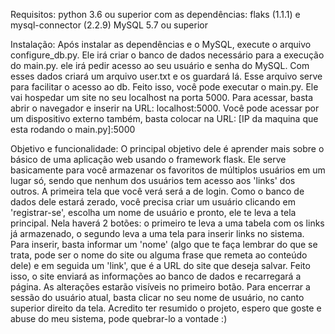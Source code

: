 Requisitos:
   python 3.6 ou superior com as dependências: flaks (1.1.1) e mysql-connector (2.2.9)
   MySQL 5.7 ou superior
 
Instalação:
   Após instalar as dependências e o MySQL, execute o arquivo configure_db.py. Ele irá criar o banco de dados necessário para a execução do main.py. ele irá pedir acesso ao seu usuário e senha do MySQL. Com esses dados criará um arquivo user.txt e os guardará lá. Esse arquivo serve para facilitar o acesso ao db.
   Feito isso, você pode executar o main.py. Ele vai hospedar um site no seu localhost na porta 5000. Para acessar, basta abrir o navegador e inserir na URL: localhost:5000. Você pode acessar por um dispositivo externo também, basta colocar na URL: [IP da maquina que esta rodando o main.py]:5000
 
Objetivo e funcionalidade:
   O principal objetivo dele é aprender mais sobre o básico de uma aplicação web usando o framework flask. Ele serve basicamente para você armazenar os favoritos de múltiplos usuários em um lugar só, sendo que nenhum dos usuários tem acesso aos 'links' dos outros.
   A primeira tela que você verá será a de login. Como o banco de dados dele estará zerado, você precisa criar um usuário clicando em 'registrar-se', escolha um nome de usuário e pronto, ele te leva a tela principal. Nela haverá 2 botões: o primeiro te leva a uma tabela com os links já armazenado, o segundo leva a uma tela para inserir links no sistema. Para inserir, basta informar um 'nome' (algo que te faça lembrar do que se trata, pode ser o nome do site ou alguma frase que remeta ao conteúdo dele) e em seguida um 'link', que é a URL do site que deseja salvar. Feito isso, o site enviará as informações ao banco de dados e recarregará a página. As alterações estarão visíveis no primeiro botão. Para encerrar a sessão do usuário atual, basta clicar no seu nome de usuário, no canto superior direito da tela.
   Acredito ter resumido o projeto, espero que goste e abuse do meu sistema, pode quebrar-lo a vontade :)
